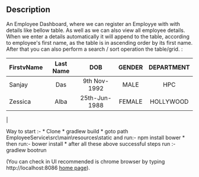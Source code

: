 
Description
----------
An Employee Dashboard, where we can register an Employye with with details like bellow table. As well as we can also view all employee
details. When we enter a details automatically it will append to the table, according to employee's first name, as the table is in
ascending order by its first name. After that you can also perform a search / sort operation the table/grid.
:

|   FirstvName  |  Last Name    |   DOB               | GENDER        |  DEPARTMENT
| ------------- |:-------------:|:-------------------:|:-------------:|:-----------------:|
| Sanjay        | Das           | 9th Nov-1992        |  MALE         |  HPC          |
| Zessica       | Alba          | 25th-Jun-1988       |  FEMALE       |  HOLLYWOOD    |
|

Way to start :-
    * Clone
    * gradlew build
    * goto path EmployeeService\src\main\resources\static and run:-  npm install bower
    * then run:-  bower install
    * after all these above successful steps run :- gradlew bootrun

(You can check in UI recommended is chrome browser by typing http://localhost:8086  [home page](http://localhost:8086)).


